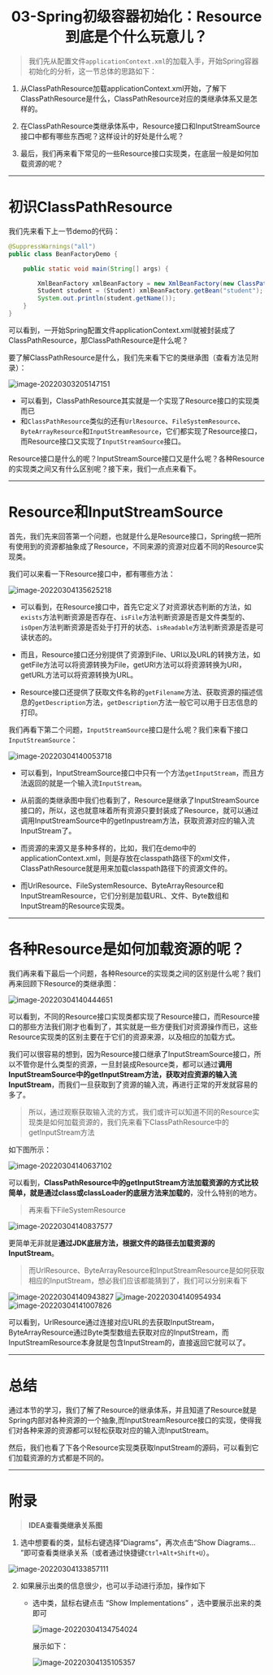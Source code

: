 <h1 align="center">03-Spring初级容器初始化：Resource到底是个什么玩意儿？</h1>



> 我们先从配置文件`applicationContext.xml`的加载入手，开始Spring容器初始化的分析，这一节总体的思路如下：

1. 从ClassPathResource加载applicationContext.xml开始，了解下ClassPathResource是什么，ClassPathResource对应的类继承体系又是怎样的。

2. 在ClassPathResource类继承体系中，Resource接口和InputStreamSource接口中都有哪些东西呢？这样设计的好处是什么呢？

3. 最后，我们再来看下常见的一些Resource接口实现类，在底层一般是如何加载资源的呢？

---

# 初识ClassPathResource

我们先来看下上一节demo的代码：

```java
@SuppressWarnings("all")
public class BeanFactoryDemo {

    public static void main(String[] args) {

        XmlBeanFactory xmlBeanFactory = new XmlBeanFactory(new ClassPathResource("applicationContext.xml"));
        Student student = (Student) xmlBeanFactory.getBean("student");
        System.out.println(student.getName());
    }
}
```

可以看到，一开始Spring配置文件applicationContext.xml就被封装成了ClassPathResource，那ClassPathResource是什么呢？

要了解ClassPathResource是什么，我们先来看下它的类继承图（查看方法见附录）：

<img src="https://studyimages.oss-cn-beijing.aliyuncs.com/img/Spring/202211081508424.png" alt="image-20220303205147151"/>



- 可以看到，ClassPathResource其实就是一个实现了Resource接口的实现类而已
- 和`ClassPathResource`类似的还有`UrlResource`、`FileSystemResource`、`ByteArrayResource`和`InputStreamResource`，它们都实现了Resource接口，而Resource接口又实现了`InputStreamSource`接口。

Resource接口是什么的呢？InputStreamSource接口又是什么呢？各种Resource的实现类之间又有什么区别呢？接下来，我们一点点来看下。

---

# Resource和InputStreamSource

首先，我们先来回答第一个问题，也就是什么是Resource接口，Spring统一把所有使用到的资源都抽象成了Resource，不同来源的资源对应着不同的Resource实现类。

我们可以来看一下Resource接口中，都有哪些方法：

![image-20220304135625218](https://studyimages.oss-cn-beijing.aliyuncs.com/img/Spring/202211081508425.png)

- 可以看到，在Resource接口中，首先它定义了对资源状态判断的方法，如`exists`方法判断资源是否存在、`isFile`方法判断资源是否是文件类型的、`isOpen`方法判断资源是否处于打开的状态、`isReadable`方法判断资源是否是可读状态的。

- 而且，Resource接口还分别提供了资源到File、URI以及URL的转换方法，如getFile方法可以将资源转换为File，getURI方法可以将资源转换为URI，getURL方法可以将资源转换为URL。
- Resource接口还提供了获取文件名称的`getFilename`方法、获取资源的描述信息的`getDescription`方法，`getDescription`方法一般它可以用于日志信息的打印。

我们再看下第二个问题，`InputStreamSource`接口是什么呢？我们来看下接口`InputStreamSource`：

![image-20220304140053718](https://studyimages.oss-cn-beijing.aliyuncs.com/img/Spring/202211081508426.png)

- 可以看到，InputStreamSource接口中只有一个方法`getInputStream`，而且方法返回的就是一个输入流`InputStream`。

- 从前面的类继承图中我们也看到了，Resource是继承了InputStreamSource接口的，所以，这也就意味着所有资源只要封装成了Resource，就可以通过调用InputStreamSource中的getInpustream方法，获取资源对应的输入流InputStream了。
- 而资源的来源又是多种多样的，比如，我们在demo中的applicationContext.xml，则是存放在classpath路径下的xml文件，ClassPathResource就是用来加载classpath路径下的资源文件的。
- 而UrlResource、FileSystemResource、ByteArrayResource和InputStreamResource，它们分别是加载URL、文件、Byte数组和InputStream的Resource实现类。

---

# 各种Resource是如何加载资源的呢？

我们再来看下最后一个问题，各种Resource的实现类之间的区别是什么呢？我们再来回顾下Resource的类继承图：

<img src="https://studyimages.oss-cn-beijing.aliyuncs.com/img/Spring/202211081508427.png" alt="image-20220304140444651"/>

可以看到，不同的Resource接口实现类都实现了Resource接口，而Resource接口的那些方法我们刚才也看到了，其实就是一些方便我们对资源操作而已，这些Resource实现类的区别主要在于它们的资源来源，以及相应的加载方式。

我们可以很容易的想到，因为Resource接口继承了InputStreamSource接口，所以不管你是什么类型的资源，一旦封装成Resource类，都可以通过**调用InputStreamSource中的getInputStream方法，获取对应资源的输入流InputStream**，而我们一旦获取到了资源的输入流，再进行正常的开发就容易的多了。

> 所以，通过观察获取输入流的方式，我们或许可以知道不同的Resource实现类是如何加载资源的，我们先来看下ClassPathResource中的getInputStream方法

如下图所示：

<img src="https://studyimages.oss-cn-beijing.aliyuncs.com/img/Spring/202211081508428.png" alt="image-20220304140637102"/>

可以看到，**ClassPathResource中的getInputStream方法加载资源的方式比较简单，就是通过class或classLoader的底层方法来加载的**，没什么特别的地方。

> 再来看下FileSystemResource

<img src="https://studyimages.oss-cn-beijing.aliyuncs.com/img/Spring/202211081508429.png" alt="image-20220304140837577"/>

更简单无非就是**通过JDK底层方法，根据文件的路径去加载资源的InputStream**。

> 而UrlResource、ByteArrayResource和InputStreamResource是如何获取相应的InputStream，想必我们应该都能猜到了，我们可以分别来看下

<img src="https://studyimages.oss-cn-beijing.aliyuncs.com/img/Spring/202211081508430.png" alt="image-20220304140943827"/>

<img src="https://studyimages.oss-cn-beijing.aliyuncs.com/img/Spring/202211081508431.png" alt="image-20220304140954934"/>

<img src="https://studyimages.oss-cn-beijing.aliyuncs.com/img/Spring/202211081508432.png" alt="image-20220304141007826"/>

可以看到，UrlResource通过连接对应URL的去获取InputStream，ByteArrayResource通过Byte类型数组去获取对应的InputStream，而InputStreamResource本身就是包含InputStream的，直接返回它就可以了。

---

# 总结

通过本节的学习，我们了解了Resource的继承体系，并且知道了Resource就是Spring内部对各种资源的一个抽象,而InputStreamResource接口的实现，使得我们对各种来源的资源都可以轻松获取对应的输入流InputStream。

然后，我们也看了下各个Resource实现类获取InputStream的源码，可以看到它们加载资源的方式都是不同的。



---

# 附录

> **IDEA查看类继承关系图**

1. 选中想要看的类，鼠标右键选择“Diagrams”，再次点击“Show Diagrams... ”即可查看类继承关系（或者通过快捷键`Ctrl+Alt+Shift+U`）。

<img src="https://studyimages.oss-cn-beijing.aliyuncs.com/img/Spring/202211081508434.png" alt="image-20220304133857111"/>

2. 如果展示出类的信息很少，也可以手动进行添加，操作如下

   - 选中类，鼠标右键点击 “Show Implementations” ，选中要展示出来的类即可

     <img src="https://studyimages.oss-cn-beijing.aliyuncs.com/img/Spring/202211081508435.png" alt="image-20220304134754024" />

     展示如下：

     ![image-20220304135105357](https://studyimages.oss-cn-beijing.aliyuncs.com/img/Spring/202211081508436.png)

